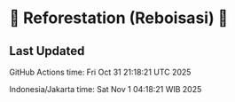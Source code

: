 
# 🌳 Reforestation (Reboisasi) 🌲

## Last Updated

GitHub Actions time: Fri Oct 31 21:18:21 UTC 2025

Indonesia/Jakarta time: Sat Nov  1 04:18:21 WIB 2025
